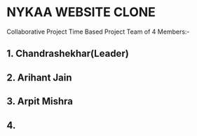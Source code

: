 # NYKAA WEBSITE CLONE

  Collaborative Project 
  Time Based Project
  Team of 4 Members:-
   ## 1. Chandrashekhar(Leader)
   ## 2. Arihant Jain
   ## 3. Arpit Mishra
   ## 4. 
   
  
  
